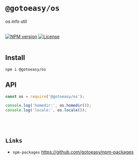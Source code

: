 # `@gotoeasy/os`
os info util
<br>
<br>

[![NPM version](https://img.shields.io/npm/v/@gotoeasy/os.svg)](https://www.npmjs.com/package/@gotoeasy/os)
[![License](https://img.shields.io/badge/License-MIT-brightgreen.svg)](https://github.com/gotoeasy/npm-packages/blob/master/LICENSE)
<br>
<br>

## Install
```
npm i @gotoeasy/os
```

## API
```js
const os = require('@gotoeasy/os');

console.log('homedir:', os.homedir());
console.log('locale:', os.locale());
```
<br>
<br>

## `Links`
* `npm-packages` https://github.com/gotoeasy/npm-packages

